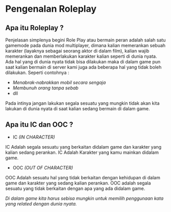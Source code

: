 # Pengenalan Roleplay

## Apa itu Roleplay ?

Penjelasan simplenya begini Role  Play  atau  bermain  peran  adalah  salah satu gamemode  pada  dunia  mod  multiplayer, dimana  kalian  memerankan  sebuah karakter (layaknya sebagai seorang aktor di dalam film), kalian  wajib  memerankan  dan  memberlakukan  karakter  kalian  seperti  di  dunia  nyata. Ada  hal  yang  di  dunia  nyata  tidak  bisa  dilakukan  maka  di  dalam  game pun saat kalian bermain di server kami juga  ada beberapa hal yang tidak  boleh  dilakukan.  Seperti contohnya :

 - *Menabrak-nabrakkan mobil secara sengaja*    
 - *Membunuh orang tanpa sebab*
 - dll

Pada intinya jangan lakukan segala sesuatu yang mungkin tidak akan kita lakukan di dunia nyata di saat kalian sedang bermain di dalam game.

## Apa itu IC dan OOC ?

 - IC  *(IN CHARACTER)*

IC Adalah segala sesuatu yang berkaitan didalam game dan karakter yang kalian sedang perankan.
IC Adalah Karakter yang kamu mainkan didalam game.

 - OOC  *(OUT OF CHARACTER)*

OOC Adalah sesuatu hal yang tidak berkaitan dengan kehidupan di dalam game dan karakter yang sedang kalian perankan.
OOC adalah segala sesuatu yang tidak berkaitan dengan apa yang ada didalam game.

*Di dalam game kita harus sebisa mungkin untuk memilih penggunaan kata yang related dengan dunia nyata.*